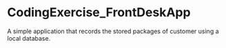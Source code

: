 # CodingExercise_FrontDeskApp
A simple application that records the stored packages of customer using a local database.
